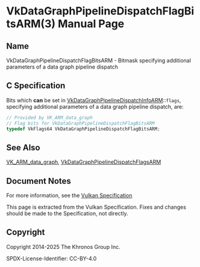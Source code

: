 # VkDataGraphPipelineDispatchFlagBitsARM(3) Manual Page

## Name

VkDataGraphPipelineDispatchFlagBitsARM - Bitmask specifying additional parameters of a data graph pipeline dispatch



## [](#_c_specification)C Specification

Bits which **can** be set in [VkDataGraphPipelineDispatchInfoARM](https://registry.khronos.org/vulkan/specs/latest/man/html/VkDataGraphPipelineDispatchInfoARM.html)::`flags`, specifying additional parameters of a data graph pipeline dispatch, are:

```c++
// Provided by VK_ARM_data_graph
// Flag bits for VkDataGraphPipelineDispatchFlagBitsARM
typedef VkFlags64 VkDataGraphPipelineDispatchFlagBitsARM;
```

## [](#_see_also)See Also

[VK\_ARM\_data\_graph](https://registry.khronos.org/vulkan/specs/latest/man/html/VK_ARM_data_graph.html), [VkDataGraphPipelineDispatchFlagsARM](https://registry.khronos.org/vulkan/specs/latest/man/html/VkDataGraphPipelineDispatchFlagsARM.html)

## [](#_document_notes)Document Notes

For more information, see the [Vulkan Specification](https://registry.khronos.org/vulkan/specs/latest/html/vkspec.html#VkDataGraphPipelineDispatchFlagBitsARM)

This page is extracted from the Vulkan Specification. Fixes and changes should be made to the Specification, not directly.

## [](#_copyright)Copyright

Copyright 2014-2025 The Khronos Group Inc.

SPDX-License-Identifier: CC-BY-4.0